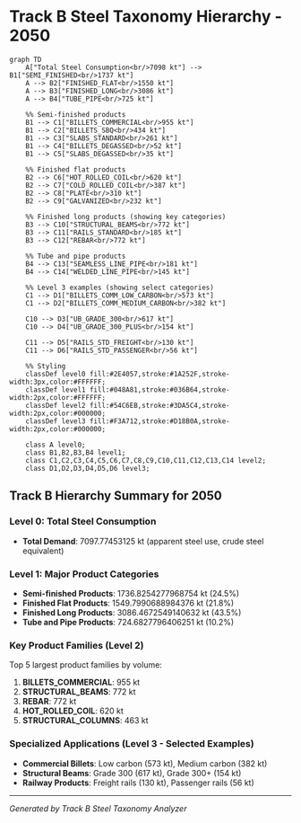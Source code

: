 # Track B Steel Taxonomy Hierarchy - 2050

```mermaid
graph TD
    A["Total Steel Consumption<br/>7098 kt"] --> B1["SEMI_FINISHED<br/>1737 kt"]
    A --> B2["FINISHED_FLAT<br/>1550 kt"]
    A --> B3["FINISHED_LONG<br/>3086 kt"]
    A --> B4["TUBE_PIPE<br/>725 kt"]
    
    %% Semi-finished products
    B1 --> C1["BILLETS_COMMERCIAL<br/>955 kt"]
    B1 --> C2["BILLETS_SBQ<br/>434 kt"]
    B1 --> C3["SLABS_STANDARD<br/>261 kt"]
    B1 --> C4["BILLETS_DEGASSED<br/>52 kt"]
    B1 --> C5["SLABS_DEGASSED<br/>35 kt"]
    
    %% Finished flat products
    B2 --> C6["HOT_ROLLED_COIL<br/>620 kt"]
    B2 --> C7["COLD_ROLLED_COIL<br/>387 kt"]
    B2 --> C8["PLATE<br/>310 kt"]
    B2 --> C9["GALVANIZED<br/>232 kt"]
    
    %% Finished long products (showing key categories)
    B3 --> C10["STRUCTURAL_BEAMS<br/>772 kt"]
    B3 --> C11["RAILS_STANDARD<br/>185 kt"]
    B3 --> C12["REBAR<br/>772 kt"]
    
    %% Tube and pipe products
    B4 --> C13["SEAMLESS_LINE_PIPE<br/>181 kt"]
    B4 --> C14["WELDED_LINE_PIPE<br/>145 kt"]
    
    %% Level 3 examples (showing select categories)
    C1 --> D1["BILLETS_COMM_LOW_CARBON<br/>573 kt"]
    C1 --> D2["BILLETS_COMM_MEDIUM_CARBON<br/>382 kt"]
    
    C10 --> D3["UB_GRADE_300<br/>617 kt"]
    C10 --> D4["UB_GRADE_300_PLUS<br/>154 kt"]
    
    C11 --> D5["RAILS_STD_FREIGHT<br/>130 kt"]
    C11 --> D6["RAILS_STD_PASSENGER<br/>56 kt"]
    
    %% Styling
    classDef level0 fill:#2E4057,stroke:#1A252F,stroke-width:3px,color:#FFFFFF;
    classDef level1 fill:#048A81,stroke:#036B64,stroke-width:2px,color:#FFFFFF;
    classDef level2 fill:#54C6EB,stroke:#3DA5C4,stroke-width:2px,color:#000000;
    classDef level3 fill:#F3A712,stroke:#D18B0A,stroke-width:2px,color:#000000;
    
    class A level0;
    class B1,B2,B3,B4 level1;
    class C1,C2,C3,C4,C5,C6,C7,C8,C9,C10,C11,C12,C13,C14 level2;
    class D1,D2,D3,D4,D5,D6 level3;
```

## Track B Hierarchy Summary for 2050

### Level 0: Total Steel Consumption
- **Total Demand**: 7097.77453125 kt (apparent steel use, crude steel equivalent)

### Level 1: Major Product Categories
- **Semi-finished Products**: 1736.8254277968754 kt (24.5%)
- **Finished Flat Products**: 1549.7990688984376 kt (21.8%)
- **Finished Long Products**: 3086.4672549140632 kt (43.5%)
- **Tube and Pipe Products**: 724.6827796406251 kt (10.2%)

### Key Product Families (Level 2)
Top 5 largest product families by volume:
1. **BILLETS_COMMERCIAL**: 955 kt
2. **STRUCTURAL_BEAMS**: 772 kt
3. **REBAR**: 772 kt
4. **HOT_ROLLED_COIL**: 620 kt
5. **STRUCTURAL_COLUMNS**: 463 kt

### Specialized Applications (Level 3 - Selected Examples)
- **Commercial Billets**: Low carbon (573 kt), Medium carbon (382 kt)
- **Structural Beams**: Grade 300 (617 kt), Grade 300+ (154 kt)
- **Railway Products**: Freight rails (130 kt), Passenger rails (56 kt)

---
*Generated by Track B Steel Taxonomy Analyzer*
